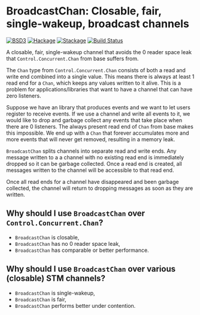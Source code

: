 BroadcastChan: Closable, fair, single-wakeup, broadcast channels
================================================================
[![BSD3](https://img.shields.io/badge/License-BSD-blue.svg)](https://en.wikipedia.org/wiki/BSD_License)
[![Hackage](https://img.shields.io/hackage/v/broadcast-chan.svg)](https://hackage.haskell.org/package/broadcast-chan)
[![Stackage](https://www.stackage.org/package/broadcast-chan/badge/lts?label=Stackage)](https://www.stackage.org/package/broadcast-chan)
[![Build Status](https://travis-ci.org/merijn/broadcast-chan.svg)](https://travis-ci.org/merijn/broadcast-chan.svg)

A closable, fair, single-wakeup channel that avoids the 0 reader space leak
that `Control.Concurrent.Chan` from base suffers from.

The `Chan` type from `Control.Concurrent.Chan` consists of both a read and
write end combined into a single value. This means there is always at least 1
read end for a `Chan`, which keeps any values written to it alive. This is a
problem for applications/libraries that want to have a channel that can have
zero listeners.

Suppose we have an library that produces events and we want to let users
register to receive events. If we use a channel and write all events to it, we
would like to drop and garbage collect any events that take place when there
are 0 listeners. The always present read end of `Chan` from base makes this
impossible. We end up with a `Chan` that forever accumulates more and more
events that will never get removed, resulting in a memory leak.

`BroadcastChan` splits channels into separate read and write ends. Any message
written to a a channel with no existing read end is immediately dropped so it
can be garbage collected. Once a read end is created, all messages written to
the channel will be accessible to that read end.

Once all read ends for a channel have disappeared and been garbage collected,
the channel will return to dropping messages as soon as they are written.

Why should I use `BroadcastChan` over `Control.Concurrent.Chan`?
---
* `BroadcastChan` is closable,
* `BroadcastChan` has no 0 reader space leak,
* `BroadcastChan` has comparable or better performance.

Why should I use `BroadcastChan` over various (closable) STM channels?
---
* `BroadcastChan` is single-wakeup,
* `BroadcastChan` is fair,
* `BroadcastChan` performs better under contention.
